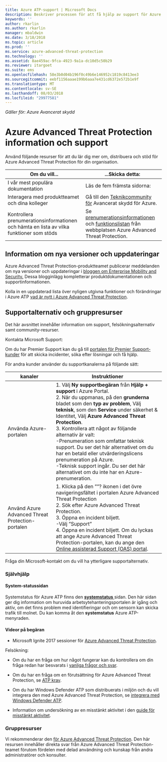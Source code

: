 ```yaml
---
title: Azure ATP-support | Microsoft Docs
description: Beskriver processen för att få hjälp av support för Azure ATP.
keywords: ''
author: rkarlin
ms.author: rkarlin
manager: mbaldwin
ms.date: 3/18/2018
ms.topic: article
ms.prod: ''
ms.service: azure-advanced-threat-protection
ms.technology: ''
ms.assetid: 8ae459ac-9fca-4923-9a1a-dc10d5c50b29
ms.reviewer: itargoet
ms.suite: ems
ms.openlocfilehash: 58e3b0d04b196f0c49b6e146952c1819c8413ee3
ms.sourcegitcommit: eebf1156aaae199b6aaa7e431cd6372e572b1e9f
ms.translationtype: MT
ms.contentlocale: sv-SE
ms.lasthandoff: 08/03/2018
ms.locfileid: "29977581"
---
```

*Gäller för: Azure Avancerat skydd*


# <a name="azure-advanced-threat-protection-information-and-support"></a>Azure Advanced Threat Protection information och support 


Använd följande resurser för att du lär dig mer om, distribuera och stöd för Azure Advanced Threat Protection för din organisation.

|Om du vill...|...Skicka detta:|
|----|----|
|I vår mest populära dokumentation|Läs de fem främsta sidorna:|- [Vad är Azure Advanced Threat Protection?](what-is-atp.md)<br>- [Krav för Azure ATP](atp-prerequisites.md)<br>- [Azure ATP-arkitektur](atp-architecture.md)<br>- [Azure ATP-kapacitetsplanering](atp-capacity-planning.md)<br>- [Skapa en arbetsyta](install-atp-step1.md)|
|Interagera med produktteamet och dina kolleger|Gå till den [Teknikcommunity för](https://techcommunity.microsoft.com/t5/Azure-Advanced-Threat-Protection/bd-p/AzureAdvancedThreatProtection) Avancerat skydd för Azure.|
|Kontrollera prenumerationsinformationen och hämta en lista av vilka funktioner som stöds|Se [prenumerationsinformationen](https://www.microsoft.com/cloud-platform/azure-information-protection-pricing) och [funktionslistan](https://www.microsoft.com/cloud-platform/azure-information-protection-features) från webbplatsen Azure Advanced Threat Protection.|

## <a name="information-about-new-releases-and-updates"></a>Information om nya versioner och uppdateringar

Azure Advanced Threat Protection-produktteamet publicerar meddelanden om nya versioner och uppdateringar i [bloggen om Enterprise Mobility and Security.](https://cloudblogs.microsoft.com/enterprisemobility/author/microsoft-advanced-threat-analytics-team/)
Dessa blogginlägg kompletterar produktdokumentationen och supportinformationen.

Kolla in en uppdaterad lista över nyligen utgivna funktioner och förändringar i Azure ATP [vad är nytt i Azure Advanced Threat Protection](atp-whats-new.md).

## <a name="support-options-and-community-resources"></a>Supportalternativ och gruppresurser

Det här avsnittet innehåller information om support, felsökningsalternativ samt community-resurser.

Kontakta Microsoft Support:

Om du har Premier Support kan du gå till [portalen för Premier Support-kunder](https://premier.microsoft.com/) för att skicka incidenter, söka efter lösningar och få hjälp.

För andra kunder använder du supportkanalerna på följande sätt:

| kanaler|Instruktioner|
|------|-----|
|Använda Azure-portalen|1. Välj **Ny supportbegäran** från **Hjälp + support** i Azure Portal. <br>2. När du uppmanas, på den **grunderna** bladet som den **typ av problem**, Välj **teknisk**, som den **Service** under säkerhet & Identitet, Välj **Azure Advanced Threat Protection**. <br>3. Kontrollera att något av följande alternativ är valt:<br>-Prenumeration som omfattar teknisk support. Du ser det här alternativet om du har en betald eller utvärderingslicens prenumeration på Azure.<br>-Teknisk support ingår. Du ser det här alternativet om du inte har en Azure-prenumeration.|
|Använd Azure Advanced Threat Protection-portalen| 1. Klicka på den ””? ikonen i det övre navigeringsfältet i portalen Azure Advanced Threat Protection<br>2. Sök efter Azure Advanced Threat Protection.<br>3. Öppna en incident biljett.<br>-Välj ”Support”<br>4. Öppna en incident biljett. Om du lyckas att ange Azure Advanced Threat Protection-portalen, kan du ange den [Online assisterad Support (OAS) portal](https://support.microsoft.com/assistedsupportproducts). |

Fråga din Microsoft-kontakt om du vill ha ytterligare supportalternativ.

### <a name="self-help"></a>Självhjälp

#### <a name="system-status-page"></a>System-statussidan 

Systemstatus för Azure ATP finns den [ **systemstatus** ](https://health.atp.azure.com/) sidan. Den här sidan ger dig information om huruvida arbetsytehanteringsportalen är igång och aktiv, om det finns problem med identifieringar och om sensorn kan skicka trafik till molnet. Du kan komma åt den **systemstatus** Azure ATP-menyraden.

#### <a name="on-demand-videos"></a>Videor på begäran

- Microsoft Ignite 2017 sessioner för [Azure Advanced Threat Protection](https://myignite.microsoft.com/sessions/53476?source=sessions).

Felsökning:

- Om du har en fråga om hur något fungerar kan du kontrollera om din fråga redan har besvarats i [vanliga frågor och svar](atp-technical-faq.md).

- Om du har en fråga om en förutsättning för Azure Advanced Threat Protection, se [ATP krav](atp-prerequisites.md).

- Om du har Windows Defender ATP som distribuerats i miljön och du vill integrera den med Azure Advanced Threat Protection, se [integrera med Windows Defender ATP](integrate-wd-atp.md).

- Information om undersökning av en misstänkt aktivitet i den [guide för misstänkt aktivitet](suspicious-activity-guide.md).

### <a name="community-resources"></a>Gruppresurser

Vi rekommenderar den [för Azure Advanced Threat Protection](https://www.yammer.com/AskIPTeam). Den här resursen innehåller direkta svar från Azure Advanced Threat Protection-teamet förutom fördelen med delad användning och kunskap från andra administratörer och konsulter.

